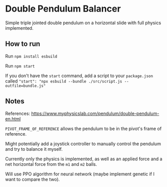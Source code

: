 # Double Pendulum Balancer
Simple triple jointed double pendulum on a horizontal slide with full physics implemented.

## How to run
Run `npm install esbuild`

Run `npm start`

If you don't have the `start` command, add a script to your `package.json` called `"start": "npx esbuild --bundle ./src/script.js --outfile=bundle.js"`

## Notes
References: https://www.myphysicslab.com/pendulum/double-pendulum-en.html

`PIVOT_FRAME_OF_REFERENCE` allows the pendulum to be in the pivot's frame of reference.

Might potentially add a joystick controller to manually control the pendulum and try to balance it myself.

Currently only the physics is implemented, as well as an applied force and a net horizontal force from the `m1` and `m2` balls.

Will use PPO algorithm for neural network (maybe implement genetic if I want to compare the two).